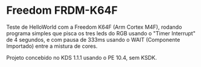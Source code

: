 Freedom FRDM-K64F
==

Teste de HelloWorld com a Freedom K64F (Arm Cortex M4F), rodando programa simples que pisca os tres leds do RGB usando o "Timer Interrupt" de 4 segundos, e com pausa de 333ms usando o WAIT (Componente Importado) entre a mistura de cores.

Projeto concebido no KDS 1.1.1 usando o PE 10.4, sem KSDK.
